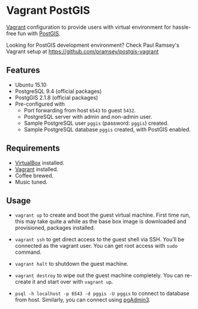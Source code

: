 # Vagrant PostGIS

[Vagrant](https://www.vagrantup.com/) configuration to provide users with
virtual environment for hassle-free fun with [PostGIS](http://postgis.net).

Looking for PostGIS development environment? Check Paul Ramsey's Vagrant setup
at https://github.com/pramsey/postgis-vagrant


## Features

* Ubuntu 15.10
* PostgreSQL 9.4 (official packages)
* PostgGIS 2.1.8 (official packages)
* Pre-configured with
  * Port forwarding from host `6543` to guest `5432`.
  * PostgreSQL server with admin and non-admin user.
  * Sample PostgreSQL user `pggis` (password: `pggis`) created.
  * Sample PostgreSQL database `pggis`  created, with PostGIS enabled.

## Requirements

* [VirtualBox](https://www.virtualbox.org/) installed.
* [Vagrant](https://www.vagrantup.com/downloads.html) installed.
* Coffee brewed.
* Music tuned.

## Usage
  
* `vagrant up` to create and boot the guest virtual machine.
First time run, this may take quite a while as the base box image is downloaded
and provisioned, packages installed.

* `vagrant ssh` to get direct access to the guest shell via SSH.
You'll be connected as the vagrant user.
You can get root access with `sudo` command.

* `vagrant halt` to shutdown the guest machine.

* `vagrant destroy` to wipe out the guest machine completely.
You can re-create it and start over with `vagrant up`.

* `psql -h localhost -p 6543 -d pggis -U pggis` to connect to database from host. Similarly, you can connect using [pgAdmin3](http://www.postgresql.org/ftp/pgadmin3/). 
